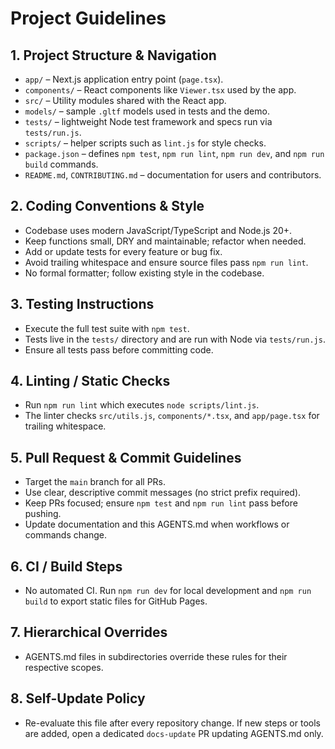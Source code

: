 # Project Guidelines

## 1. Project Structure & Navigation
- `app/` – Next.js application entry point (`page.tsx`).
- `components/` – React components like `Viewer.tsx` used by the app.
- `src/` – Utility modules shared with the React app.
- `models/` – sample `.gltf` models used in tests and the demo.
- `tests/` – lightweight Node test framework and specs run via `tests/run.js`.
- `scripts/` – helper scripts such as `lint.js` for style checks.
- `package.json` – defines `npm test`, `npm run lint`, `npm run dev`, and `npm run build` commands.
- `README.md`, `CONTRIBUTING.md` – documentation for users and contributors.

## 2. Coding Conventions & Style
- Codebase uses modern JavaScript/TypeScript and Node.js 20+.
- Keep functions small, DRY and maintainable; refactor when needed.
- Add or update tests for every feature or bug fix.
- Avoid trailing whitespace and ensure source files pass `npm run lint`.
- No formal formatter; follow existing style in the codebase.

## 3. Testing Instructions
- Execute the full test suite with `npm test`.
- Tests live in the `tests/` directory and are run with Node via `tests/run.js`.
- Ensure all tests pass before committing code.

## 4. Linting / Static Checks
- Run `npm run lint` which executes `node scripts/lint.js`.
- The linter checks `src/utils.js`, `components/*.tsx`, and `app/page.tsx` for trailing whitespace.

## 5. Pull Request & Commit Guidelines
- Target the `main` branch for all PRs.
- Use clear, descriptive commit messages (no strict prefix required).
- Keep PRs focused; ensure `npm test` and `npm run lint` pass before pushing.
- Update documentation and this AGENTS.md when workflows or commands change.

## 6. CI / Build Steps
- No automated CI. Run `npm run dev` for local development and `npm run build` to export static files for GitHub Pages.

## 7. Hierarchical Overrides
- AGENTS.md files in subdirectories override these rules for their respective scopes.

## 8. Self-Update Policy
- Re-evaluate this file after every repository change. If new steps or tools are added, open a dedicated `docs-update` PR updating AGENTS.md only.
